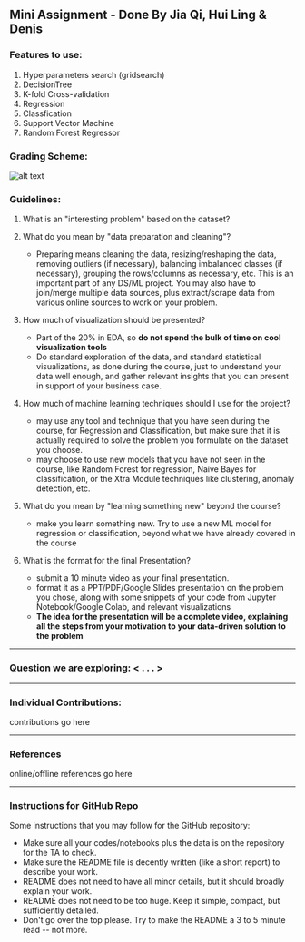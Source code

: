 ## Mini Assignment - Done By Jia Qi, Hui Ling & Denis

### Features to use:
1. Hyperparameters search (gridsearch)
2. DecisionTree 
3. K-fold Cross-validation
4. Regression
5. Classfication
6. Support Vector Machine
7. Random Forest Regressor
   


### Grading Scheme:
![alt text](https://cdn.discordapp.com/attachments/1065968545671958530/1083018055724052520/image.png "grading scheme of overall project")

### Guidelines:
1. What is an "interesting problem" based on the dataset?


2. What do you mean by "data preparation and cleaning"?
    - Preparing means cleaning the data, resizing/reshaping the data, removing outliers (if necessary), balancing imbalanced classes (if necessary), grouping the rows/columns as necessary, etc. This is an important part of any DS/ML project. You may also have to join/merge multiple data sources, plus extract/scrape data from various online sources to work on your problem.


3. How much of visualization should be presented?
    - Part of the 20% in EDA, so **do not spend the bulk of time on cool visualization tools**
    - Do standard exploration of the data, and standard statistical visualizations, as done during the course, just to understand your data well enough, and gather relevant insights that you can present in support of your business case.


4. How much of machine learning techniques should I use for the project?
    - may use any tool and technique that you have seen during the course, for Regression and Classification, but make sure that it is actually required to solve the problem you formulate on the dataset you choose.
    - may choose to use new models that you have not seen in the course, like Random Forest for regression, Naive Bayes for classification, or the Xtra Module techniques like clustering, anomaly detection, etc.

5. What do you mean by "learning something new" beyond the course?
    - make you learn something new. Try to use a new ML model for regression or classification, beyond what we have already covered in the course


6. What is the format for the final Presentation?
    - submit a 10 minute video as your final presentation.
    - format it as a PPT/PDF/Google Slides presentation on the problem you chose, along with some snippets of your code from Jupyter Notebook/Google Colab, and relevant visualizations
    - **The idea for the presentation will be a complete video, explaining all the steps from your motivation to your data-driven solution to the problem**

---
### Question we are exploring: < . . . >

---
### Individual Contributions:
contributions go here

---
### References
online/offline references go here

---

### Instructions for GitHub Repo
Some instructions that you may follow for the GitHub repository:
- Make sure all your codes/notebooks plus the data is on the repository for the TA to check.
- Make sure the README file is decently written (like a short report) to describe your work.
- README does not need to have all minor details, but it should broadly explain your work.
- README does not need to be too huge. Keep it simple, compact, but sufficiently detailed.
- Don't go over the top please. Try to make the README a 3 to 5 minute read -- not more.

